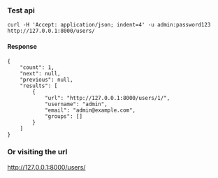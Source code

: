 ### Test api
```
curl -H 'Accept: application/json; indent=4' -u admin:password123 http://127.0.0.1:8000/users/
```
#### Response
```
{
    "count": 1,
    "next": null,
    "previous": null,
    "results": [
        {
            "url": "http://127.0.0.1:8000/users/1/",
            "username": "admin",
            "email": "admin@example.com",
            "groups": []
        }
    ]
}
```

### Or visiting the url
http://127.0.0.1:8000/users/

